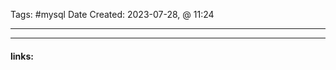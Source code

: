 
Tags: #mysql 
Date Created:  2023-07-28, @ 11:24

------------------------------------------










---------------------
#### links:
